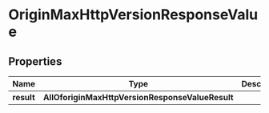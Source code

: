 # OriginMaxHttpVersionResponseValue

## Properties
Name | Type | Description | Notes
------------ | ------------- | ------------- | -------------
**result** | **AllOforiginMaxHttpVersionResponseValueResult** |  |  [optional]
